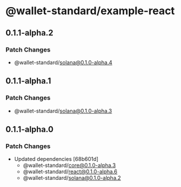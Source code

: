 # @wallet-standard/example-react

## 0.1.1-alpha.2

### Patch Changes

-   @wallet-standard/solana@0.1.0-alpha.4

## 0.1.1-alpha.1

### Patch Changes

-   @wallet-standard/solana@0.1.0-alpha.3

## 0.1.1-alpha.0

### Patch Changes

-   Updated dependencies [68b601d]
    -   @wallet-standard/core@0.1.0-alpha.3
    -   @wallet-standard/react@0.1.0-alpha.6
    -   @wallet-standard/solana@0.1.0-alpha.2

